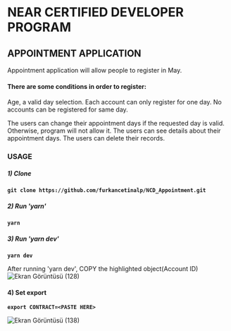 #                                                 NEAR CERTIFIED DEVELOPER PROGRAM 

## APPOINTMENT APPLICATION
Appointment application will allow people to register in May.
#### There are some conditions in order to register:
Age, a valid day selection.
Each account can only register for one day.
No accounts can be registered for same day.

The users can change their appointment days if the requested day is valid. Otherwise, program will not allow it.
The users can see details about their appointment days.
The users can delete their records.


### USAGE

##### 1) Clone
**`git clone https://github.com/furkancetinalp/NCD_Appointment.git`**

##### 2) Run 'yarn'
**`yarn`**

##### 3) Run 'yarn dev'
**`yarn dev`**

After running 'yarn dev', COPY the highlighted object(Account ID) 
![Ekran Görüntüsü (128)](https://user-images.githubusercontent.com/99509540/164363703-3596ab40-9ca5-4ce7-91b3-22e3eb6cc740.png)

#### 4) Set export 
**`export CONTRACT=<PASTE HERE>`** 

![Ekran Görüntüsü (138)](https://user-images.githubusercontent.com/99509540/164365376-95923215-a736-42f1-ac1e-af337a195212.png)
